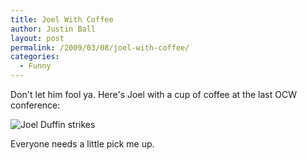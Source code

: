 ```yaml
---
title: Joel With Coffee
author: Justin Ball
layout: post
permalink: /2009/03/08/joel-with-coffee/
categories:
  - Funny
---
```

Don't let him fool ya. Here's Joel with a cup of coffee at the last OCW conference:

![Joel Duffin strikes][1]

Everyone needs a little pick me up.

 [1]: /images/posts/2009/03/img_0182-225x300.jpg "Joel Duffin strikes"